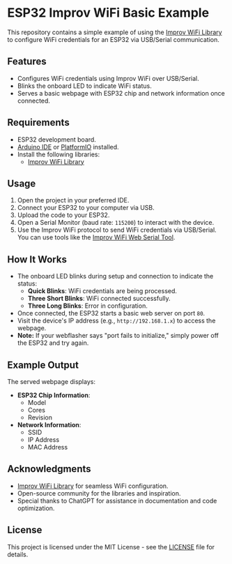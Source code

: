 # ESP32 Improv WiFi Basic Example

This repository contains a simple example of using the [Improv WiFi Library](https://github.com/jnthas/Improv-WiFi-Library) to configure WiFi credentials for an ESP32 via USB/Serial communication.

## Features
- Configures WiFi credentials using Improv WiFi over USB/Serial.
- Blinks the onboard LED to indicate WiFi status.
- Serves a basic webpage with ESP32 chip and network information once connected.

## Requirements
- ESP32 development board.
- [Arduino IDE](https://www.arduino.cc/en/software) or [PlatformIO](https://platformio.org/) installed.
- Install the following libraries:
  - [Improv WiFi Library](https://github.com/jnthas/Improv-WiFi-Library)

## Usage
1. Open the project in your preferred IDE.
2. Connect your ESP32 to your computer via USB.
3. Upload the code to your ESP32.
4. Open a Serial Monitor (baud rate: `115200`) to interact with the device.
5. Use the Improv WiFi protocol to send WiFi credentials via USB/Serial. You can use tools like the [Improv WiFi Web Serial Tool](https://improv-wifi.github.io/serial/).

## How It Works
- The onboard LED blinks during setup and connection to indicate the status:
  - **Quick Blinks**: WiFi credentials are being processed.
  - **Three Short Blinks**: WiFi connected successfully.
  - **Three Long Blinks**: Error in configuration.
- Once connected, the ESP32 starts a basic web server on port `80`.
- Visit the device's IP address (e.g., `http://192.168.1.x`) to access the webpage.
- **Note:** If your webflasher says "port fails to initialize," simply power off the ESP32 and try again.


## Example Output
The served webpage displays:
- **ESP32 Chip Information**:
  - Model
  - Cores
  - Revision
- **Network Information**:
  - SSID
  - IP Address
  - MAC Address

## Acknowledgments
- [Improv WiFi Library](https://github.com/jnthas/Improv-WiFi-Library) for seamless WiFi configuration.
- Open-source community for the libraries and inspiration.
- Special thanks to ChatGPT for assistance in documentation and code optimization.

## License
This project is licensed under the MIT License - see the [LICENSE](LICENSE) file for details.
